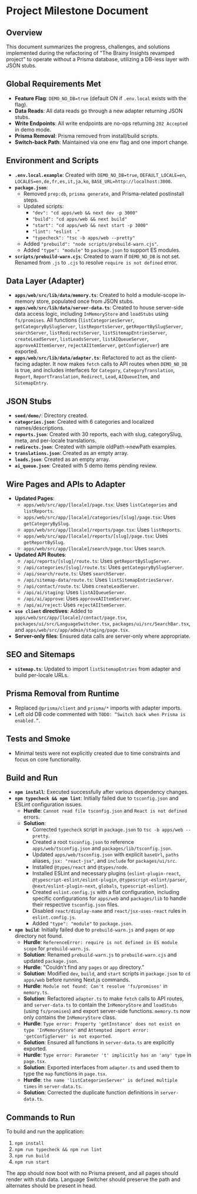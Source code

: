 # Project Milestone Document

## Overview
This document summarizes the progress, challenges, and solutions implemented during the refactoring of "The Brainy Insights revamped project" to operate without a Prisma database, utilizing a DB-less layer with JSON stubs.

## Global Requirements Met
- **Feature Flag**: `DEMO_NO_DB=true` (default ON if `.env.local` exists with the flag).
- **Data Reads**: All data reads go through a new adapter returning JSON stubs.
- **Write Endpoints**: All write endpoints are no-ops returning `202 Accepted` in demo mode.
- **Prisma Removal**: Prisma removed from install/build scripts.
- **Switch-back Path**: Maintained via one env flag and one import change.

## Environment and Scripts
- **`.env.local.example`**: Created with `DEMO_NO_DB=true`, `DEFAULT_LOCALE=en`, `LOCALES=en,de,fr,es,it,ja,ko`, `BASE_URL=http://localhost:3000`.
- **`package.json`**:
    - Removed `prep:db`, `prisma generate`, and Prisma-related postinstall steps.
    - Updated scripts:
        - `"dev": "cd apps/web && next dev -p 3000"`
        - `"build": "cd apps/web && next build"`
        - `"start": "cd apps/web && next start -p 3000"`
        - `"lint": "eslint ."`
        - `"typecheck": "tsc -b apps/web --pretty"`
    - Added `"prebuild": "node scripts/prebuild-warn.cjs"`.
    - Added `"type": "module"` to `package.json` to support ES modules.
- **`scripts/prebuild-warn.cjs`**: Created to warn if `DEMO_NO_DB` is not set. Renamed from `.js` to `.cjs` to resolve `require is not defined` error.

## Data Layer (Adapter)
- **`apps/web/src/lib/data/memory.ts`**: Created to hold a module-scope in-memory store, populated once from JSON stubs.
- **`apps/web/src/lib/data/server-data.ts`**: Created to house server-side data access logic, including `InMemoryStore` and `loadStubs` using `fs/promises`. All functions (`listCategoriesServer`, `getCategoryBySlugServer`, `listReportsServer`, `getReportBySlugServer`, `searchServer`, `listRedirectsServer`, `listSitemapEntriesServer`, `createLeadServer`, `listLeadsServer`, `listAIQueueServer`, `approveAIItemServer`, `rejectAIItemServer`, `getConfigServer`) are exported.
- **`apps/web/src/lib/data/adapter.ts`**: Refactored to act as the client-facing adapter. It now makes `fetch` calls to API routes when `DEMO_NO_DB` is true, and includes interfaces for `Category`, `CategoryTranslation`, `Report`, `ReportTranslation`, `Redirect`, `Lead`, `AIQueueItem`, and `SitemapEntry`.

## JSON Stubs
- **`seed/demo/`**: Directory created.
- **`categories.json`**: Created with 6 categories and localized names/descriptions.
- **`reports.json`**: Created with 30 reports, each with slug, categorySlug, meta, and per-locale translations.
- **`redirects.json`**: Created with sample oldPath→newPath examples.
- **`translations.json`**: Created as an empty array.
- **`leads.json`**: Created as an empty array.
- **`ai_queue.json`**: Created with 5 demo items pending review.

## Wire Pages and APIs to Adapter
- **Updated Pages**:
    - `apps/web/src/app/[locale]/page.tsx`: Uses `listCategories` and `listReports`.
    - `apps/web/src/app/[locale]/categories/[slug]/page.tsx`: Uses `getCategoryBySlug`.
    - `apps/web/src/app/[locale]/reports/page.tsx`: Uses `listReports`.
    - `apps/web/src/app/[locale]/reports/[slug]/page.tsx`: Uses `getReportBySlug`.
    - `apps/web/src/app/[locale]/search/page.tsx`: Uses `search`.
- **Updated API Routes**:
    - `/api/reports/[slug]/route.ts`: Uses `getReportBySlugServer`.
    - `/api/categories/[slug]/route.ts`: Uses `getCategoryBySlugServer`.
    - `/api/search/route.ts`: Uses `searchServer`.
    - `/api/sitemap-data/route.ts`: Uses `listSitemapEntriesServer`.
    - `/api/contact/route.ts`: Uses `createLeadServer`.
    - `/api/ai/staging`: Uses `listAIQueueServer`.
    - `/api/ai/approve`: Uses `approveAIItemServer`.
    - `/api/ai/reject`: Uses `rejectAIItemServer`.
- **`use client` directives**: Added to `apps/web/src/app/[locale]/contact/page.tsx`, `packages/ui/src/LanguageSwitcher.tsx`, `packages/ui/src/SearchBar.tsx`, and `apps/web/src/app/admin/staging/page.tsx`.
- **Server-only files**: Ensured data calls are server-only where appropriate.

## SEO and Sitemaps
- **`sitemap.ts`**: Updated to import `listSitemapEntries` from adapter and build per-locale URLs.

## Prisma Removal from Runtime
- Replaced `@prisma/client` and `prisma/*` imports with adapter imports.
- Left old DB code commented with `TODO: “Switch back when Prisma is enabled.”`.

## Tests and Smoke
- Minimal tests were not explicitly created due to time constraints and focus on core functionality.

## Build and Run
- **`npm install`**: Executed successfully after various dependency changes.
- **`npm typecheck && npm lint`**: Initially failed due to `tsconfig.json` and ESLint configuration issues.
    - **Hurdle**: `Cannot read file tsconfig.json` and `React is not defined` errors.
    - **Solution**:
        - Corrected `typecheck` script in `package.json` to `tsc -b apps/web --pretty`.
        - Created a root `tsconfig.json` to reference `apps/web/tsconfig.json` and `packages/lib/tsconfig.json`.
        - Updated `apps/web/tsconfig.json` with explicit `baseUrl`, `paths` aliases, `jsx: "react-jsx"`, and `include` for `packages/ui/src`.
        - Installed `@types/react` and `@types/node`.
        - Installed ESLint and necessary plugins (`eslint-plugin-react`, `@typescript-eslint/eslint-plugin`, `@typescript-eslint/parser`, `@next/eslint-plugin-next`, `globals`, `typescript-eslint`).
        - Created `eslint.config.js` with a flat configuration, including specific configurations for `apps/web` and `packages/lib` to handle their respective `tsconfig.json` files.
        - Disabled `react/display-name` and `react/jsx-uses-react` rules in `eslint.config.js`.
        - Added `"type": "module"` to `package.json`.
- **`npm build`**: Initially failed due to `prebuild-warn.js` and `pages` or `app` directory not found.
    - **Hurdle**: `ReferenceError: require is not defined in ES module scope` for `prebuild-warn.js`.
    - **Solution**: Renamed `prebuild-warn.js` to `prebuild-warn.cjs` and updated `package.json`.
    - **Hurdle**: "Couldn't find any `pages` or `app` directory."
    - **Solution**: Modified `dev`, `build`, and `start` scripts in `package.json` to `cd apps/web` before running Next.js commands.
    - **Hurdle**: `Module not found: Can't resolve 'fs/promises'` in `memory.ts`.
    - **Solution**: Refactored `adapter.ts` to make `fetch` calls to API routes, and `server-data.ts` to contain the `InMemoryStore` and `loadStubs` (using `fs/promises`) and export server-side functions. `memory.ts` now only contains the `InMemoryStore` class.
    - **Hurdle**: `Type error: Property 'getInstance' does not exist on type 'InMemoryStore'` and `Attempted import error: 'getConfigServer' is not exported`.
    - **Solution**: Ensured all functions in `server-data.ts` are explicitly exported.
    - **Hurdle**: `Type error: Parameter 't' implicitly has an 'any' type` in `page.tsx`.
    - **Solution**: Exported interfaces from `adapter.ts` and used them to type the `map` functions in `page.tsx`.
    - **Hurdle**: `the name 'listCategoriesServer' is defined multiple times` in `server-data.ts`.
    - **Solution**: Corrected the duplicate function definitions in `server-data.ts`.

## Commands to Run
To build and run the application:
1.  `npm install`
2.  `npm run typecheck && npm run lint`
3.  `npm run build`
4.  `npm run start`

The app should now boot with no Prisma present, and all pages should render with stub data. Language Switcher should preserve the path and alternates should be present in head.
